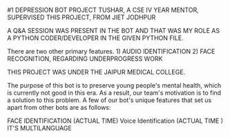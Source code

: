 #1 DEPRESSION BOT PROJECT
TUSHAR, A CSE IV YEAR MENTOR, SUPERVISED THIS PROJECT, FROM JIET JODHPUR

A Q&A SESSION WAS PRESENT IN THE BOT AND THAT WAS MY ROLE AS A PYTHON CODER/DEVELOPER IN THE GIVEN PYTHON FILE.

There are two other primary features. 1) AUDIO IDENTIFICATION 2) FACE RECOGNITION, REGARDING UNDERPROGRESS WORK

THIS PROJECT WAS UNDER THE JAIPUR MEDICAL COLLEGE. 

The purpose of this bot is to preserve young people's mental health, which is currently not good in this era. As a result, our team's motivation is to find a solution to this problem. A few of our bot's unique features that set us apart from other bots are as follows:

FACE IDENTIFICATION (ACTUAL TIME)
Voice Identification (ACTUAL TIME )
IT'S MULTILANGUAGE

